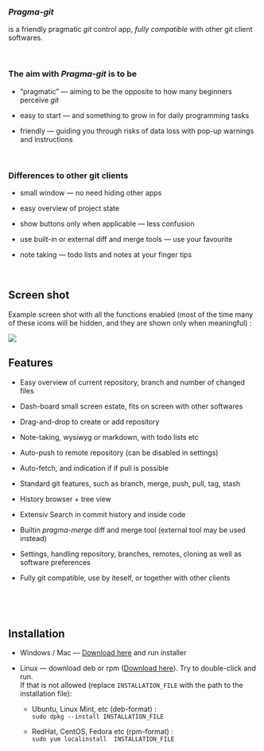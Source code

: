 
### *Pragma-git* 

is a friendly pragmatic *git* control app, *fully compatible* with
other git client softwares.

 

### The aim with *Pragma-git* is to be

-   ”pragmatic” — aiming to be the opposite to how many beginners perceive *git*

-   easy to start — and something to grow in for daily programming tasks

-   friendly — guiding you through risks of data loss with pop-up warnings and
    instructions

 

### Differences to other git clients

-   small window — no need hiding other apps

-   easy overview of project state

-   show buttons only when applicable — less confusion

-   use built-in or external diff and merge tools — use your favourite

-   note taking — todo lists and notes at your finger tips

 

Screen shot
-----------

Example screen shot with all the functions enabled (most of the time many of
these icons will be hidden, and they are shown only when meaningful) :


![](https://raw.githubusercontent.com/pragma-git/pragma-git/main/images/Pragma-git-screen-shot.png)

Features
--------

-   Easy overview of current repository, branch and number of changed files

-   Dash-board small screen estate, fits on screen with other softwares

-   Drag-and-drop to create or add repository

-   Note-taking, wysiwyg or markdown, with todo lists etc

-   Auto-push to remote repository (can be disabled in settings)

-   Auto-fetch, and indication if if pull is possible

-   Standard git features, such as branch, merge, push, pull, tag, stash

-   History browser + tree view

-   Extensiv Search in commit history and inside code

-   Builtin *pragma-merge* diff and merge tool (external tool may be used
    instead)

-   Settings, handling repository, branches, remotes, cloning as well as
    software preferences

-   Fully git compatible, use by iteself, or together with other clients

 

 

Installation
------------

-   Windows / Mac — [Download
    here](https://github.com/pragma-git/pragma-git/releases/latest) and run
    installer

-   Linux — download deb or rpm ([Download
    here](https://github.com/pragma-git/pragma-git/releases/latest)). Try to
    double-click and run.  
    If that is not allowed (replace `INSTALLATION_FILE` with the path to the
    installation file):

    -   Ubuntu, Linux Mint, etc (deb-format) :  
        `sudo dpkg --install INSTALLATION_FILE`

    -   RedHat, CentOS, Fedora etc (rpm-format) :  
        `sudo yum localinstall  INSTALLATION_FILE`

     

 
